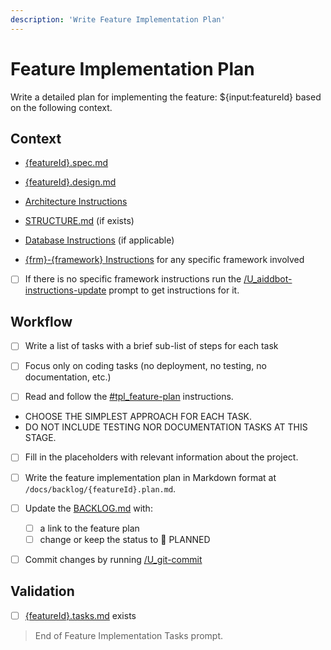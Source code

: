```yaml
---
description: 'Write Feature Implementation Plan'
---
```


# Feature Implementation Plan

Write a detailed plan for implementing the feature: ${input:featureId} based on the following context.

## Context

- [{featureId}.spec.md](/docs/backlog/{featureId}.spec.md)
- [{featureId}.design.md](/docs/backlog/{featureId}.design.md)
- [Architecture Instructions](../instructions/bst_architecture.instructions.md)
- [STRUCTURE.md](/docs/STRUCTURE.md) (if exists)
- [Database Instructions](../instructions/bst_database.instructions.md) (if applicable)

- [{frm}-{framework} Instructions](../instructions/frm_{framework}.instructions.md) for any specific framework involved
- [ ] If there is no specific framework instructions run the [/U_aiddbot-instructions-update](U_aiddbot-instructions-update.prompt.md) prompt to get instructions for it.


## Workflow

- [ ] Write a list of tasks with a brief sub-list of steps for each task

- [ ] Focus only on coding tasks (no deployment, no testing, no documentation, etc.)

- [ ] Read and follow the [#tpl_feature-plan](../instructions/tpl_feature-plan.instructions.md) instructions.
- CHOOSE THE SIMPLEST APPROACH FOR EACH TASK.
- DO NOT INCLUDE TESTING NOR DOCUMENTATION TASKS AT THIS STAGE.
  
- [ ] Fill in the placeholders with relevant information about the project.

- [ ] Write the feature implementation plan in Markdown format at `/docs/backlog/{featureId}.plan.md`.

- [ ] Update the [BACKLOG.md](/docs/BACKLOG.md) with:
  - [ ] a link to the feature plan
  - [ ] change or keep the status to 📝 PLANNED

- [ ] Commit changes by running [/U_git-commit](U_git-commit.prompt.md)

## Validation

- [ ] [{featureId}.tasks.md](/docs/{featureId}.tasks.md) exists

> End of Feature Implementation Tasks prompt.
